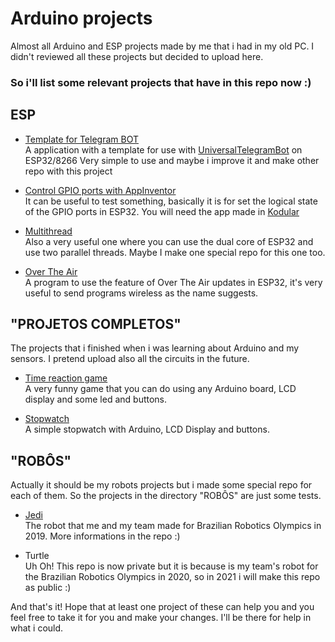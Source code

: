 # Arduino projects

Almost all Arduino and ESP projects made by me that i had in my old PC. I didn't reviewed all these projects but decided to upload here.

### So i'll list some relevant projects that have in this repo now :)

## ESP

- [Template for Telegram BOT](https://github.com/petruspierre/arduinoProjects/blob/master/ESP/TemplateParaTelegramBot/TemplateParaTelegramBot.ino)<br>
A application with a template for use with [UniversalTelegramBot](https://github.com/witnessmenow/Universal-Arduino-Telegram-Bot) on ESP32/8266
Very simple to use and maybe i improve it and make other repo with this project

- [Control GPIO ports with AppInventor](https://github.com/petruspierre/arduinoProjects/blob/master/ESP/appInventor/appInventor.ino)<br>
It can be useful to test something, basically it is for set the logical state of the GPIO ports in ESP32. You will need the app made in [Kodular](https://www.kodular.io)

- [Multithread](https://github.com/petruspierre/arduinoProjects/blob/master/ESP/multiprocessamento/multiprocessamento.ino)<br>
Also a very useful one where you can use the dual core of ESP32 and use two parallel threads. Maybe I make one special repo for this one too.

- [Over The Air](https://github.com/petruspierre/arduinoProjects/blob/master/ESP/templateOTA/templateOTA.ino)<br>
A program to use the feature of Over The Air updates in ESP32, it's very useful to send programs wireless as the name suggests.

## "PROJETOS COMPLETOS"
The projects that i finished when i was learning about Arduino and my sensors.
I pretend upload also all the circuits in the future.

- [Time reaction game](https://github.com/petruspierre/arduinoProjects/blob/master/PROJETOS%20COMPLETOS/jogoTempoReacao/jogoTempoReacao.ino)<br>
A very funny game that you can do using any Arduino board, LCD display and some led and buttons.

- [Stopwatch](https://github.com/petruspierre/arduinoProjects/blob/master/PROJETOS%20COMPLETOS/cronometro/cronometro.ino)<br>
A simple stopwatch with Arduino, LCD Display and buttons.

## "ROBÔS"
Actually it should be my robots projects but i made some special repo for each of them. So the projects in the directory "ROBÔS" are just some tests.

- [Jedi](https://github.com/petruspierre/jedi)<br>
The robot that me and my team made for Brazilian Robotics Olympics in 2019. More informations in the repo :)

- Turtle<br>
Uh Oh! This repo is now private but it is because is my team's robot for the Brazilian Robotics Olympics in 2020, so in 2021 i will make this repo as public :)

And that's it! Hope that at least one project of these can help you and you feel free to take it for you and make your changes. I'll be there for help in what i could.
